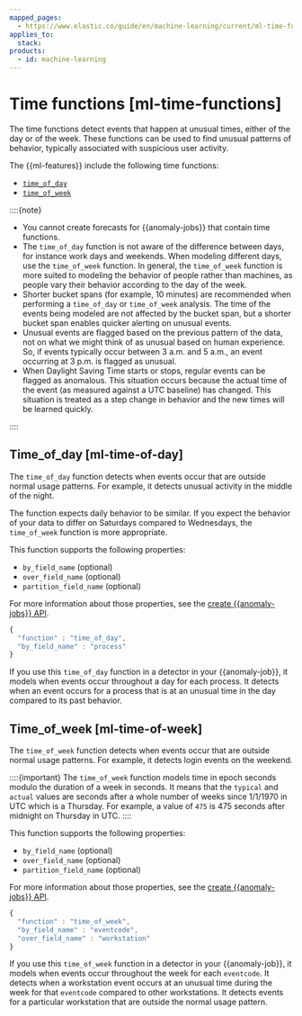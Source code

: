 ```yaml
---
mapped_pages:
  - https://www.elastic.co/guide/en/machine-learning/current/ml-time-functions.html
applies_to:
  stack:
products:
  - id: machine-learning
---
```


# Time functions [ml-time-functions]

The time functions detect events that happen at unusual times, either of the day or of the week. These functions can be used to find unusual patterns of behavior, typically associated with suspicious user activity.

The {{ml-features}} include the following time functions:

* [`time_of_day`](ml-time-functions.md#ml-time-of-day)
* [`time_of_week`](ml-time-functions.md#ml-time-of-week)

::::{note}
* You cannot create forecasts for {{anomaly-jobs}} that contain time functions.
* The `time_of_day` function is not aware of the difference between days, for instance work days and weekends. When modeling different days, use the `time_of_week` function. In general, the `time_of_week` function is more suited to modeling the behavior of people rather than machines, as people vary their behavior according to the day of the week.
* Shorter bucket spans (for example, 10 minutes) are recommended when performing a `time_of_day` or `time_of_week` analysis. The time of the events being modeled are not affected by the bucket span, but a shorter bucket span enables quicker alerting on unusual events.
* Unusual events are flagged based on the previous pattern of the data, not on what we might think of as unusual based on human experience. So, if events typically occur between 3 a.m. and 5 a.m., an event occurring at 3 p.m. is flagged as unusual.
* When Daylight Saving Time starts or stops, regular events can be flagged as anomalous. This situation occurs because the actual time of the event (as measured against a UTC baseline) has changed. This situation is treated as a step change in behavior and the new times will be learned quickly.

::::



## Time_of_day [ml-time-of-day]

The `time_of_day` function detects when events occur that are outside normal usage patterns. For example, it detects unusual activity in the middle of the night.

The function expects daily behavior to be similar. If you expect the behavior of your data to differ on Saturdays compared to Wednesdays, the `time_of_week` function is more appropriate.

This function supports the following properties:

* `by_field_name` (optional)
* `over_field_name` (optional)
* `partition_field_name` (optional)

For more information about those properties, see the [create {{anomaly-jobs}} API](https://www.elastic.co/docs/api/doc/elasticsearch/operation/operation-ml-put-job).

```js
{
  "function" : "time_of_day",
  "by_field_name" : "process"
}
```

If you use this `time_of_day` function in a detector in your {{anomaly-job}}, it models when events occur throughout a day for each process. It detects when an event occurs for a process that is at an unusual time in the day compared to its past behavior.


## Time_of_week [ml-time-of-week]

The `time_of_week` function detects when events occur that are outside normal usage patterns. For example, it detects login events on the weekend.

::::{important}
The `time_of_week` function models time in epoch seconds modulo the duration of a week in seconds. It means that the `typical` and `actual` values are seconds after a whole number of weeks since 1/1/1970 in UTC which is a Thursday. For example, a value of `475` is 475 seconds after midnight on Thursday in UTC.
::::


This function supports the following properties:

* `by_field_name` (optional)
* `over_field_name` (optional)
* `partition_field_name` (optional)

For more information about those properties, see the [create {{anomaly-jobs}} API](https://www.elastic.co/docs/api/doc/elasticsearch/operation/operation-ml-put-job).

```js
{
  "function" : "time_of_week",
  "by_field_name" : "eventcode",
  "over_field_name" : "workstation"
}
```

If you use this `time_of_week` function in a detector in your {{anomaly-job}}, it models when events occur throughout the week for each `eventcode`. It detects when a workstation event occurs at an unusual time during the week for that `eventcode` compared to other workstations. It detects events for a particular workstation that are outside the normal usage pattern.

